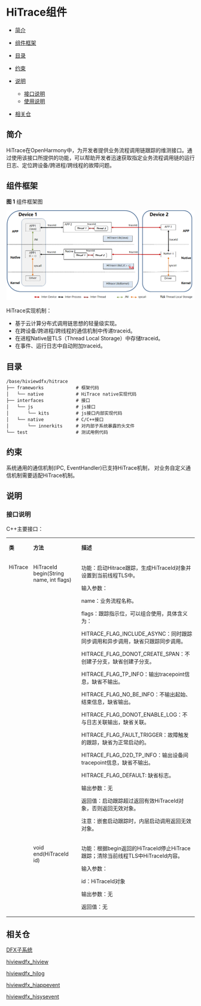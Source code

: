 # HiTrace组件<a name="ZH-CN_TOPIC_0000001078081802"></a>

-   [简介](#section11660541593)
-   [组件框架](#section16334748141112)
-   [目录](#section161941989596)
-   [约束](#section119744591305)
-   [说明](#section1312121216216)
    -   [接口说明](#section1551164914237)
    -   [使用说明](#section129654513264)

-   [相关仓](#section1371113476317)

## 简介<a name="section11660541593"></a>

HiTrace在OpenHarmony中，为开发者提供业务流程调用链跟踪的维测接口。通过使用该接口所提供的功能，可以帮助开发者迅速获取指定业务流程调用链的运行日志、定位跨设备/跨进程/跨线程的故障问题。

## 组件框架<a name="section16334748141112"></a>

**图 1**  组件框架图<a name="fig4460722185514"></a>  


![](figures/zh-cn_image_0000001123644797.png)

HiTrace实现机制：

-   基于云计算分布式调用链思想的轻量级实现。
-   在跨设备/跨进程/跨线程的通信机制中传递traceid。
-   在进程Native层TLS（Thread Local Storage）中存储traceid。
-   在事件、运行日志中自动附加traceid。

## 目录<a name="section161941989596"></a>

```
/base/hiviewdfx/hitrace
├── frameworks            # 框架代码
│   └── native            # HiTrace native实现代码
├── interfaces            # 接口
│   └── js                # js接口
│       └── kits          # js接口内部实现代码
│   └── native            # C/C++接口
│       └── innerkits     # 对内部子系统暴露的头文件
└── test                  # 测试用例代码
```

## 约束<a name="section119744591305"></a>

系统通用的通信机制\(IPC, EventHandler\)已支持HiTrace机制， 对业务自定义通信机制需要适配HiTrace机制。

## 说明<a name="section1312121216216"></a>

### 接口说明<a name="section1551164914237"></a>

C++主要接口：

<a name="table1764215412123"></a>
<table><tbody><tr id="row1370464111219"><td class="cellrowborder" valign="top" width="8.98%"><p id="p1670474115124"><a name="p1670474115124"></a><a name="p1670474115124"></a><strong id="b1970404151213"><a name="b1970404151213"></a><a name="b1970404151213"></a>类</strong></p>
</td>
<td class="cellrowborder" valign="top" width="27.47%"><p id="p167041041191214"><a name="p167041041191214"></a><a name="p167041041191214"></a><strong id="b5925204893112"><a name="b5925204893112"></a><a name="b5925204893112"></a>方法</strong></p>
</td>
<td class="cellrowborder" valign="top" width="63.55%"><p id="p970484112122"><a name="p970484112122"></a><a name="p970484112122"></a><strong id="b2926194820311"><a name="b2926194820311"></a><a name="b2926194820311"></a>描述</strong></p>
</td>
</tr>
<tr id="row970417418126"><td class="cellrowborder" rowspan="2" valign="top" width="8.98%"><p id="p16704184111220"><a name="p16704184111220"></a><a name="p16704184111220"></a>HiTrace</p>
</td>
<td class="cellrowborder" valign="top" width="27.47%"><p id="p1270444181220"><a name="p1270444181220"></a><a name="p1270444181220"></a>HiTraceId begin(String name, int flags)</p>
</td>
<td class="cellrowborder" valign="top" width="63.55%"><p id="p20704144114123"><a name="p20704144114123"></a><a name="p20704144114123"></a>功能：启动Hitrace跟踪，生成HiTraceId对象并设置到当前线程TLS中。</p>
<p id="p1270494114128"><a name="p1270494114128"></a><a name="p1270494114128"></a>输入参数：</p>
<p id="p370434151220"><a name="p370434151220"></a><a name="p370434151220"></a>name：业务流程名称。</p>
<p id="p9704104181212"><a name="p9704104181212"></a><a name="p9704104181212"></a>flags：跟踪指示位，可以组合使用，具体含义为：</p>
<p id="p187046416125"><a name="p187046416125"></a><a name="p187046416125"></a>HITRACE_FLAG_INCLUDE_ASYNC：同时跟踪同步调用和异步调用，缺省只跟踪同步调用。</p>
<p id="p12704104121212"><a name="p12704104121212"></a><a name="p12704104121212"></a>HITRACE_FLAG_DONOT_CREATE_SPAN：不创建子分支，缺省创建子分支。</p>
<p id="p17704104171210"><a name="p17704104171210"></a><a name="p17704104171210"></a>HITRACE_FLAG_TP_INFO：输出tracepoint信息，缺省不输出。</p>
<p id="p97041241181215"><a name="p97041241181215"></a><a name="p97041241181215"></a>HITRACE_FLAG_NO_BE_INFO：不输出起始、结束信息，缺省输出。</p>
<p id="p47041241151211"><a name="p47041241151211"></a><a name="p47041241151211"></a>HITRACE_FLAG_DONOT_ENABLE_LOG：不与日志关联输出，缺省关联。</p>
<p id="p147041741141215"><a name="p147041741141215"></a><a name="p147041741141215"></a>HITRACE_FLAG_FAULT_TRIGGER：故障触发的跟踪，缺省为正常启动的。</p>
<p id="p2704164181214"><a name="p2704164181214"></a><a name="p2704164181214"></a>HITRACE_FLAG_D2D_TP_INFO：输出设备间tracepoint信息，缺省不输出。</p>
<p id="p17704941121210"><a name="p17704941121210"></a><a name="p17704941121210"></a>HITRACE_FLAG_DEFAULT: 缺省标志。</p>
<p id="p17704174141216"><a name="p17704174141216"></a><a name="p17704174141216"></a>输出参数：无</p>
<p id="p07045418125"><a name="p07045418125"></a><a name="p07045418125"></a>返回值：启动跟踪超过返回有效HiTraceId对象，否则返回无效对象。</p>
<p id="p17041941151217"><a name="p17041941151217"></a><a name="p17041941151217"></a>注意：嵌套启动跟踪时，内层启动调用返回无效对象。</p>
</td>
</tr>
<tr id="row18704194111211"><td class="cellrowborder" valign="top"><p id="p11704641131213"><a name="p11704641131213"></a><a name="p11704641131213"></a>void end(HiTraceId id)</p>
</td>
<td class="cellrowborder" valign="top"><p id="p20704144141212"><a name="p20704144141212"></a><a name="p20704144141212"></a>功能：根据begin返回的HiTraceId停止HiTrace跟踪；清除当前线程TLS中HiTraceId内容。</p>
<p id="p7704174181215"><a name="p7704174181215"></a><a name="p7704174181215"></a>输入参数：</p>
<p id="p14704134111216"><a name="p14704134111216"></a><a name="p14704134111216"></a>id：HiTraceId对象</p>
<p id="p15704104111215"><a name="p15704104111215"></a><a name="p15704104111215"></a>输出参数：无</p>
<p id="p16704741181213"><a name="p16704741181213"></a><a name="p16704741181213"></a>返回值：无</p>
</td>
</tr>
</tbody>
</table>


## 相关仓<a name="section1371113476317"></a>

[DFX子系统](https://gitcode.com/openharmony/docs/blob/master/zh-cn/readme/DFX%E5%AD%90%E7%B3%BB%E7%BB%9F.md)

[hiviewdfx\_hiview](https://gitcode.com/openharmony/hiviewdfx_hiview/blob/master/README_zh.md)

[hiviewdfx\_hilog](https://gitcode.com/openharmony/hiviewdfx_hilog/blob/master/README_zh.md)

[hiviewdfx\_hiappevent](https://gitcode.com/openharmony/hiviewdfx_hiappevent/blob/master/README_zh.md)

[hiviewdfx\_hisysevent](https://gitcode.com/openharmony/hiviewdfx_hisysevent/blob/master/README_zh.md)
